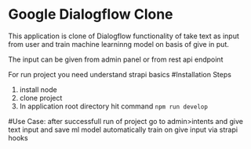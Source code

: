 # Google Dialogflow Clone

This application is clone of Dialogflow functionality of take text as input from user and train machine learninng model on basis of give in put.

The input can be given from admin panel or from  rest api endpoint

For run project you need understand strapi basics 
#Installation Steps
1) install node
2) clone project 
3) In application root directory hit command `npm run develop`

#Use Case:
after successfull run of project go to admin>intents and give text input and save 
ml model automatically train on give input via strapi hooks
